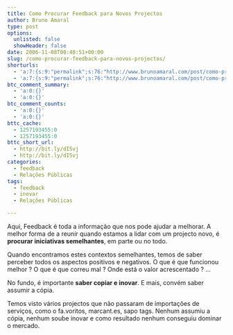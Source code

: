 ```yaml
---
title: Como Procurar Feedback para Novos Projectos
author: Bruno Amaral
type: post
options:
  unlisted: false
  showHeader: false
date: 2006-11-08T00:40:51+00:00
slug: /como-procurar-feedback-para-novos-projectos/
shorturls:
  - 'a:7:{s:9:"permalink";s:76:"http://www.brunoamaral.com/post/como-procurar-feedback-para-novos-projectos/";s:7:"tinyurl";s:25:"http://tinyurl.com/cg7pgz";s:4:"isgd";s:17:"http://is.gd/pP3y";s:5:"bitly";s:20:"http://bit.ly/1azjwn";s:5:"snipr";s:22:"http://snipr.com/ex8ru";s:5:"snurl";s:22:"http://snurl.com/ex8ru";s:7:"snipurl";s:24:"http://snipurl.com/ex8ru";}'
  - 'a:7:{s:9:"permalink";s:76:"http://www.brunoamaral.com/post/como-procurar-feedback-para-novos-projectos/";s:7:"tinyurl";s:25:"http://tinyurl.com/cg7pgz";s:4:"isgd";s:17:"http://is.gd/pP3y";s:5:"bitly";s:20:"http://bit.ly/1azjwn";s:5:"snipr";s:22:"http://snipr.com/ex8ru";s:5:"snurl";s:22:"http://snurl.com/ex8ru";s:7:"snipurl";s:24:"http://snipurl.com/ex8ru";}'
btc_comment_summary:
  - 'a:0:{}'
  - 'a:0:{}'
btc_comment_counts:
  - 'a:0:{}'
  - 'a:0:{}'
bttc_cache:
  - 1257193455:0
  - 1257193455:0
bttc_short_url:
  - http://bit.ly/dISvj
  - http://bit.ly/dISvj
categories:
  - feedback
  - Relações Públicas
tags:
  - feedback
  - inovar
  - Relações Públicas

---
```

Aqui, Feedback é toda a informação que nos pode ajudar a melhorar. A melhor forma de a reunir quando estamos a lidar com um projecto novo, é **procurar iniciativas semelhantes**, em parte ou no todo.

Quando encontramos estes contextos semelhantes, temos de saber perceber todos os aspectos positivos e negativos. O que é que funcionou melhor ? O que é que correu mal ? Onde está o valor acrescentado ? &#8230;

No fundo, é importante **saber copiar e inovar**. E mais, convém saber assumir a cópia.
  
Temos visto vários projectos que não passaram de importações de serviços, como o fa.voritos, marcant.es, sapo tags. Nenhum assumiu a cópia, nenhum soube inovar e como resultado nenhum conseguiu dominar o mercado.